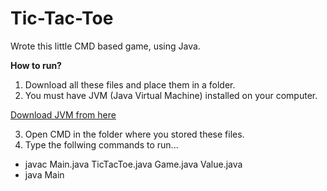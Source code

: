 # Tic-Tac-Toe
Wrote this little CMD based game, using Java.



**How to run?**
 1. Download all these files and place them in a folder.
 2. You must have JVM (Java Virtual Machine) installed on your computer.
 
 [Download JVM from here](https://www.java.com/en/)
 
 3. Open CMD in the folder where you stored these files.
 4. Type the follwing commands to run...
   * javac Main.java TicTacToe.java Game.java Value.java 
   * java Main
